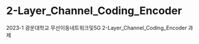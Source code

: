 # 2-Layer_Channel_Coding_Encoder
2023-1 광운대학교 무선이동네트워크및5G 2-Layer_Channel_Coding_Encoder 과제
  

 
 
 
 
 
